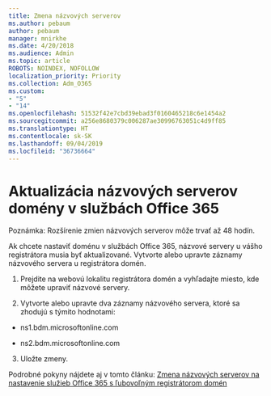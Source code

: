 ```yaml
---
title: Zmena názvových serverov
ms.author: pebaum
author: pebaum
manager: mnirkhe
ms.date: 4/20/2018
ms.audience: Admin
ms.topic: article
ROBOTS: NOINDEX, NOFOLLOW
localization_priority: Priority
ms.collection: Adm_O365
ms.custom:
- "5"
- "14"
ms.openlocfilehash: 51532f42e7cbd39ebad3f0160465218c6e1454a2
ms.sourcegitcommit: a256e8680379c006287ae30996763051c4d9ff85
ms.translationtype: HT
ms.contentlocale: sk-SK
ms.lasthandoff: 09/04/2019
ms.locfileid: "36736664"
---
```

# <a name="update-your-domain-nameservers-to-office-365"></a>Aktualizácia názvových serverov domény v službách Office 365

Poznámka: Rozšírenie zmien názvových serverov môže trvať až 48 hodín.
  
Ak chcete nastaviť doménu v službách Office 365, názvové servery u vášho registrátora musia byť aktualizované. Vytvorte alebo upravte záznamy názvového servera u registrátora domén.
  
1. Prejdite na webovú lokalitu registrátora domén a vyhľadajte miesto, kde môžete upraviť názvové servery.
  
2. Vytvorte alebo upravte dva záznamy názvového servera, ktoré sa zhodujú s týmito hodnotami:

  - ns1.bdm.microsoftonline.com

  - ns2.bdm.microsoftonline.com

3. Uložte zmeny.

Podrobné pokyny nájdete aj v tomto článku: [Zmena názvových serverov na nastavenie služieb Office 365 s ľubovoľným registrátorom domén](https://docs.microsoft.com//office365/admin/get-help-with-domains/change-nameservers-at-any-domain-registrar)
  